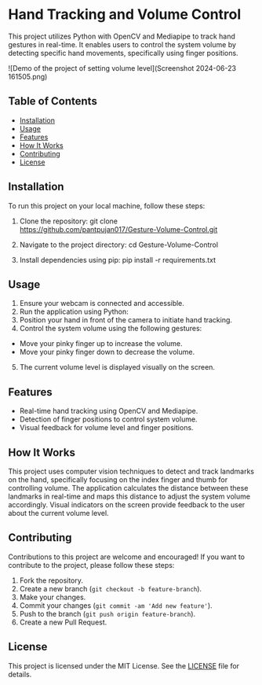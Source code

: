 # Hand Tracking and Volume Control

This project utilizes Python with OpenCV and Mediapipe to track hand gestures in real-time. It enables users to control the system volume by detecting specific hand movements, specifically using finger positions.

![Demo of the project of setting volume level](Screenshot 2024-06-23 161505.png)

## Table of Contents

- [Installation](#installation)
- [Usage](#usage)
- [Features](#features)
- [How It Works](#how-it-works)
- [Contributing](#contributing)
- [License](#license)

## Installation

To run this project on your local machine, follow these steps:

1. Clone the repository:
git clone https://github.com/pantpujan017/Gesture-Volume-Control.git

2. Navigate to the project directory:
cd Gesture-Volume-Control

3. Install dependencies using pip:
pip install -r requirements.txt


## Usage

1. Ensure your webcam is connected and accessible.
2. Run the application using Python:
3. Position your hand in front of the camera to initiate hand tracking.
4. Control the system volume using the following gestures:
- Move your pinky finger up to increase the volume.
- Move your pinky finger down to decrease the volume.
5. The current volume level is displayed visually on the screen.

## Features

- Real-time hand tracking using OpenCV and Mediapipe.
- Detection of finger positions to control system volume.
- Visual feedback for volume level and finger positions.

## How It Works

This project uses computer vision techniques to detect and track landmarks on the hand, specifically focusing on the index finger and thumb for controlling volume. The application calculates the distance between these landmarks in real-time and maps this distance to adjust the system volume accordingly. Visual indicators on the screen provide feedback to the user about the current volume level.

## Contributing

Contributions to this project are welcome and encouraged! If you want to contribute to the project, please follow these steps:

1. Fork the repository.
2. Create a new branch (`git checkout -b feature-branch`).
3. Make your changes.
4. Commit your changes (`git commit -am 'Add new feature'`).
5. Push to the branch (`git push origin feature-branch`).
6. Create a new Pull Request.

## License

This project is licensed under the MIT License. See the [LICENSE](LICENSE) file for details.


